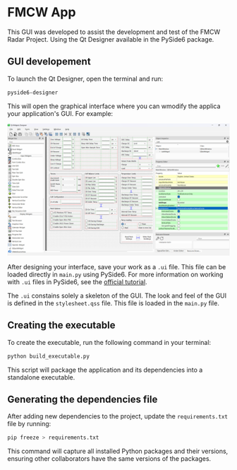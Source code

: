 # FMCW App

This GUI was developed to assist the development and test of the FMCW Radar Project. Using the Qt Designer available in the PySide6 package.

## GUI developement

To launch the Qt Designer, open the terminal and run:

```bash
pyside6-designer
```

This will open the graphical interface where you can wmodify the applica your application's GUI. For example:

![Qt Designer Screenshot](images/img.png)

After designing your interface, save your work as a `.ui` file. This file can be loaded directly in `main.py` using PySide6. For more information on working with `.ui` files in PySide6, see the [official tutorial](https://doc.qt.io/qtforpython-6/tutorials/basictutorial/uifiles.html#tutorial-uifiles).

The `.ui` constains solely a skeleton of the GUI. The look and feel of the GUI  is defined in the `stylesheet.qss` file. This file is loaded in the `main.py` file.

## Creating the executable

To create the executable, run the following command in your terminal:

```bash
python build_executable.py
```

This script will package the application and its dependencies into a standalone executable.

## Generating the dependencies file

After adding new dependencies to the project, update the `requirements.txt` file by running:

```bash
pip freeze > requirements.txt
```

This command will capture all installed Python packages and their versions, ensuring other collaborators have the same versions of the packages.
